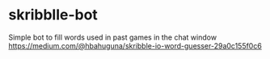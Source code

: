 # skribblle-bot
Simple bot to fill words used in past games in the chat window
https://medium.com/@hbahuguna/skribble-io-word-guesser-29a0c155f0c6
